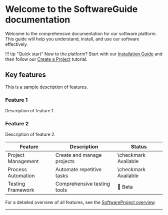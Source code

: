 # Welcome to the SoftwareGuide documentation

Welcome to the comprehensive documentation for our software platform. This guide will help you understand, install, and use our software effectively.

!!! tip "Quick start"
    New to the platform? Start with our [Installation Guide](installation.md) and then follow our [Create a Project](usage/create-project.md) tutorial.

## Key features
This is a sample description of features.

### Feature 1
Description of feature 1.

### Feature 2
Description of feature 2.

| Feature | Description | Status |
|---------|------------|---------|
| Project Management | Create and manage projects | \checkmark Available |
| Process Automation | Automate repetitive tasks | \checkmark Available |
| Testing Framework | Comprehensive testing tools | 🚧 Beta 

For a detailed overview of all features, see the [SoftwareProject overview](overview.md).

---



